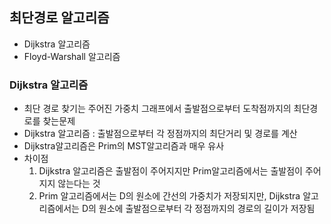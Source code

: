 ## 최단경로 알고리즘
* Dijkstra 알고리즘
* Floyd-Warshall 알고리즘

### Dijkstra 알고리즘
* 최단 경로 찾기는 주어진 가중치 그래프에서 출발점으로부터 도착점까지의 최단경로를 찾는문제
* Dijkstra 알고리즘 : 출발점으로부터 각 정점까지의 최단거리 및 경로를 계산
* Dijkstra알고리즘은 Prim의 MST알고리즘과 매우 유사
* 차이점
  1. Dijkstra 알고리즘은 출발점이 주어지지만 Prim알고리즘에서는 출발점이 주어지지 않는다는 것
  2. Prim 알고리즘에서는 D의 원소에 간선의 가중치가 저장되지만, Dijkstra 알고리즘에서는 D의 원소에 출발점으로부터 각 정점까지의 경로의 길이가 저장됨
  
